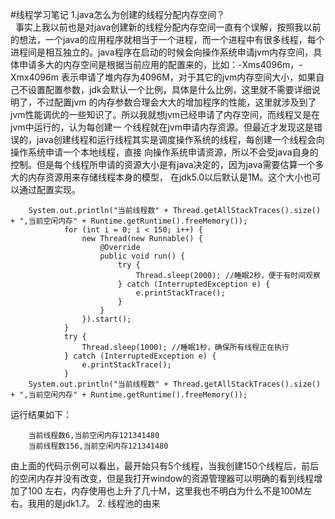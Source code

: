 #线程学习笔记
1.java怎么为创建的线程分配内存空间？<br/>
&nbsp;&nbsp;事实上我以前也是对java创建新的线程分配内存空间一直有个误解，按照我以前的想法，一个java的应用程序就相当于一个进程，而一个进程中有很多线程，每个
进程间是相互独立的。java程序在启动的时候会向操作系统申请jvm内存空间，具体申请多大的内存空间是根据当前应用的配置来的，比如：-Xms4096m，-Xmx4096m
表示申请了堆内存为4096M，对于其它的jvm内存空间大小，如果自己不设置配置参数，jdk会默认一个比例，具体是什么比例，这里就不需要详细说明了，不过配置jvm
的内存参数合理会大大的增加程序的性能，这里就涉及到了jvm性能调优的一些知识了。所以我就想jvm已经申请了内存空间，而线程又是在jvm中运行的，认为每创建一
个线程就在jvm申请内存资源。但最近才发现这是错误的，java创建线程和运行线程其实是调度操作系统的线程，每创建一个线程会向操作系统申请一个本地线程，直接
向操作系统申请资源，所以不会受java自身的控制。但是每个线程所申请的资源大小是有java决定的，因为java需要估算一个多大的内存资源用来存储线程本身的模型，
在jdk5.0以后默认是1M。这个大小也可以通过配置实现。

        System.out.println("当前线程数" + Thread.getAllStackTraces().size() + ",当前空闲内存" + Runtime.getRuntime().freeMemory());
                for (int i = 0; i < 150; i++) {
                    new Thread(new Runnable() {
                        @Override
                        public void run() {
                            try {
                                Thread.sleep(2000); //睡眠2秒，便于有时间观察
                            } catch (InterruptedException e) {
                                e.printStackTrace();
                            }
                        }
                    }).start();
                }
                try {
                    Thread.sleep(1000); //睡眠1秒，确保所有线程正在执行
                } catch (InterruptedException e) {
                    e.printStackTrace();
                }
        System.out.println("当前线程数" + Thread.getAllStackTraces().size() + ",当前空闲内存" + Runtime.getRuntime().freeMemory());
运行结果如下：

        当前线程数6,当前空闲内存121341480
        当前线程数156,当前空闲内存121341480
由上面的代码示例可以看出，最开始只有5个线程，当我创建150个线程后，前后的空闲内存并没有改变，但是我打开window的资源管理器可以明确的看到线程增加了100
左右，内存使用也上升了几十M，这里我也不明白为什么不是100M左右。我用的是jdk1.7。
2. 线程池的由来

